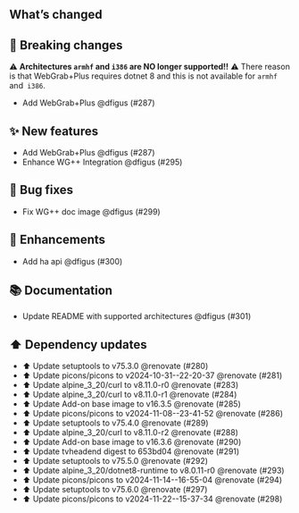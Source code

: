 ## What’s changed

## 🚨 Breaking changes

⚠️ **Architectures `armhf` and `i386` are NO longer supported!!** ⚠️ 
There reason is that WebGrab+Plus requires dotnet 8 and this is not available for `armhf` and` i386`.

- Add WebGrab+Plus @dfigus (#287)

## ✨ New features

- Add WebGrab+Plus @dfigus (#287)
- Enhance WG++ Integration @dfigus (#295)

## 🐛 Bug fixes

- Fix WG++ doc image @dfigus (#299)

## 🚀 Enhancements

- Add ha api @dfigus (#300)

## 📚 Documentation

- Update README with supported architectures @dfigus (#301)

## ⬆️ Dependency updates

- ⬆️ Update setuptools to v75.3.0 @renovate (#280)
- ⬆️ Update picons/picons to v2024-10-31--22-20-37 @renovate (#281)
- ⬆️ Update alpine_3_20/curl to v8.11.0-r0 @renovate (#283)
- ⬆️ Update alpine_3_20/curl to v8.11.0-r1 @renovate (#284)
- ⬆️ Update Add-on base image to v16.3.5 @renovate (#285)
- ⬆️ Update picons/picons to v2024-11-08--23-41-52 @renovate (#286)
- ⬆️ Update setuptools to v75.4.0 @renovate (#289)
- ⬆️ Update alpine_3_20/curl to v8.11.0-r2 @renovate (#288)
- ⬆️ Update Add-on base image to v16.3.6 @renovate (#290)
- ⬆️ Update tvheadend digest to 653bd04 @renovate (#291)
- ⬆️ Update setuptools to v75.5.0 @renovate (#292)
- ⬆️ Update alpine_3_20/dotnet8-runtime to v8.0.11-r0 @renovate (#293)
- ⬆️ Update picons/picons to v2024-11-14--16-55-04 @renovate (#294)
- ⬆️ Update setuptools to v75.6.0 @renovate (#297)
- ⬆️ Update picons/picons to v2024-11-22--15-37-34 @renovate (#298)
